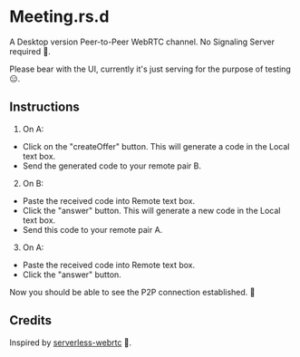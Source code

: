 # Meeting.rs.d

A Desktop version Peer-to-Peer WebRTC channel. No Signaling Server required 📡.

Please bear with the UI, currently it's just serving for the purpose of testing 😑.

## Instructions

1. On A:

- Click on the "createOffer" button. This will generate a code in the Local text box.
- Send the generated code to your remote pair B.

2. On B:

- Paste the received code into Remote text box.
- Click the "answer" button. This will generate a new code in the Local text box.
- Send this code to your remote pair A.

3. On A:

- Paste the received code into Remote text box.
- Click the "answer" button.

Now you should be able to see the P2P connection established. 🎉

## Credits

Inspired by [serverless-webrtc](https://github.com/cjb/serverless-webrtc/tree/master) 🫡.
